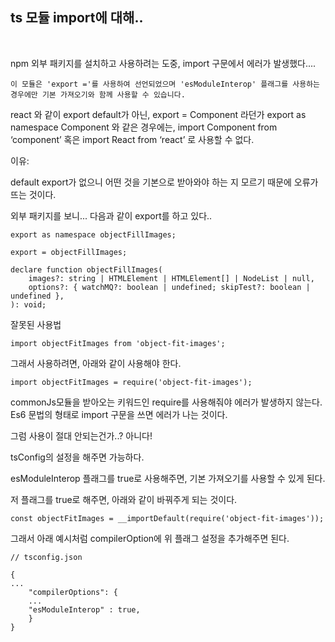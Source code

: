 ## ts 모듈 import에 대해..
<br>

npm 외부 패키지를 설치하고 사용하려는 도중, import 구문에서 에러가 발생했다....

```tsx
이 모듈은 'export ='를 사용하여 선언되었으며 'esModuleInterop' 플래그를 사용하는 경우에만 기본 가져오기와 함께 사용할 수 있습니다.
```

react 와 같이 export default가 아닌, export = Component 라던가 export as namespace Component 와 같은 경우에는, import Component from ‘component’  혹은 import React from ‘react’ 로 사용할 수 없다.

이유:

default export가 없으니 어떤 것을 기본으로 받아와야 하는 지 모르기 때문에 오류가 뜨는 것이다.

외부 패키지를 보니... 다음과 같이 export를 하고 있다..

```tsx
export as namespace objectFillImages;

export = objectFillImages;

declare function objectFillImages(
    images?: string | HTMLElement | HTMLElement[] | NodeList | null,
    options?: { watchMQ?: boolean | undefined; skipTest?: boolean | undefined },
): void;
```

잘못된 사용법

```tsx
import objectFitImages from 'object-fit-images';
```

그래서 사용하려면, 아래와 같이 사용해야 한다.

```tsx
import objectFitImages = require('object-fit-images');
```

commonJs모듈을 받아오는 키워드인 require를 사용해줘야 에러가 발생하지 않는다. Es6 문법의 형태로 import 구문을 쓰면 에러가 나는 것이다.

그럼 사용이 절대 안되는건가..? 아니다!

tsConfig의 설정을 해주면 가능하다.

esModuleInterop 플래그를 true로 사용해주면, 기본 가져오기를 사용할 수 있게 된다.

저 플래그를 true로 해주면, 아래와 같이 바꿔주게 되는 것이다.

```tsx
const objectFitImages = __importDefault(require('object-fit-images'));
```

그래서 아래 예시처럼 compilerOption에 위 플래그 설정을 추가해주면 된다.

```tsx
// tsconfig.json

{
...
	"compilerOptions": {
	...
	"esModuleInterop" : true,
	}
}
```